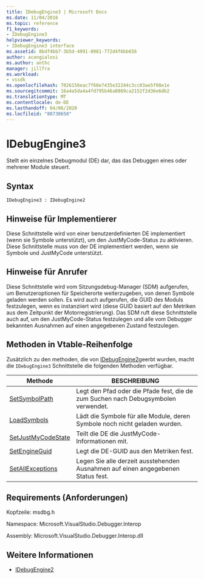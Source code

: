 ```yaml
---
title: IDebugEngine3 | Microsoft Docs
ms.date: 11/04/2016
ms.topic: reference
f1_keywords:
- IDebugEngine3
helpviewer_keywords:
- IDebugEngine3 interface
ms.assetid: 8bdf4bb7-3b5d-4991-8981-772d4f6bb656
author: acangialosi
ms.author: anthc
manager: jillfra
ms.workload:
- vssdk
ms.openlocfilehash: 7026156eac7f60e7435e32244c3cc03ae5f08e1e
ms.sourcegitcommit: 16a4a5da4a4fd795b46a0869ca2152f2d36e6db2
ms.translationtype: MT
ms.contentlocale: de-DE
ms.lasthandoff: 04/06/2020
ms.locfileid: "80730650"
---
```

# <a name="idebugengine3"></a>IDebugEngine3
Stellt ein einzelnes Debugmodul (DE) dar, das das Debuggen eines oder mehrerer Module steuert.

## <a name="syntax"></a>Syntax

```
IDebugEngine3 : IDebugEngine2
```

## <a name="notes-for-implementers"></a>Hinweise für Implementierer
 Diese Schnittstelle wird von einer benutzerdefinierten DE implementiert (wenn sie Symbole unterstützt), um den JustMyCode-Status zu aktivieren. Diese Schnittstelle muss von der DE implementiert werden, wenn sie Symbole und JustMyCode unterstützt.

## <a name="notes-for-callers"></a>Hinweise für Anrufer
 Diese Schnittstelle wird vom Sitzungsdebug-Manager (SDM) aufgerufen, um Benutzeroptionen für Speicherorte weiterzugeben, von denen Symbole geladen werden sollen. Es wird auch aufgerufen, die GUID des Moduls festzulegen, wenn es instanziiert wird (diese GUID basiert auf den Metriken aus dem Zeitpunkt der Motorregistrierung). Das SDM ruft diese Schnittstelle auch auf, um den JustMyCode-Status festzulegen und alle vom Debugger bekannten Ausnahmen auf einen angegebenen Zustand festzulegen.

## <a name="methods-in-vtable-order"></a>Methoden in Vtable-Reihenfolge
 Zusätzlich zu den methoden, die von [IDebugEngine2](../../../extensibility/debugger/reference/idebugengine2.md)geerbt wurden, macht die `IDebugEngine3` Schnittstelle die folgenden Methoden verfügbar.

|Methode|BESCHREIBUNG|
|------------|-----------------|
|[SetSymbolPath](../../../extensibility/debugger/reference/idebugengine3-setsymbolpath.md)|Legt den Pfad oder die Pfade fest, die de zum Suchen nach Debugsymbolen verwendet.|
|[LoadSymbols](../../../extensibility/debugger/reference/idebugengine3-loadsymbols.md)|Lädt die Symbole für alle Module, deren Symbole noch nicht geladen wurden.|
|[SetJustMyCodeState](../../../extensibility/debugger/reference/idebugengine3-setjustmycodestate.md)|Teilt die DE die JustMyCode-Informationen mit.|
|[SetEngineGuid](../../../extensibility/debugger/reference/idebugengine3-setengineguid.md)|Legt die DE-GUID aus den Metriken fest.|
|[SetAllExceptions](../../../extensibility/debugger/reference/idebugengine3-setallexceptions.md)|Legen Sie alle derzeit ausstehenden Ausnahmen auf einen angegebenen Status fest.|

## <a name="requirements"></a>Requirements (Anforderungen)
 Kopfzeile: msdbg.h

 Namespace: Microsoft.VisualStudio.Debugger.Interop

 Assembly: Microsoft.VisualStudio.Debugger.Interop.dll

## <a name="see-also"></a>Weitere Informationen
- [IDebugEngine2](../../../extensibility/debugger/reference/idebugengine2.md)
